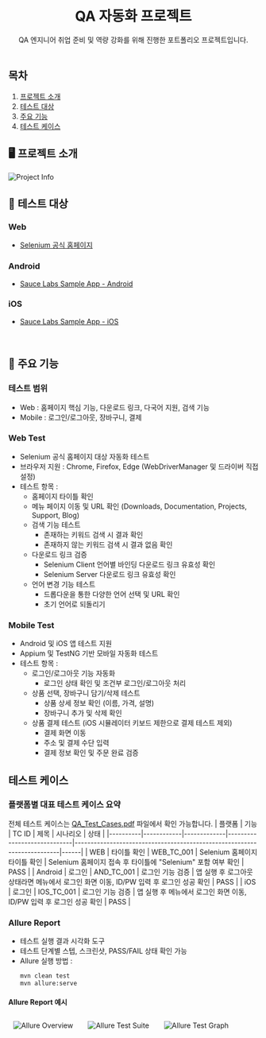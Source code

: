 # <div align=center>QA 자동화 프로젝트</div>

<div align=center>QA 엔지니어 취업 준비 및 역량 강화를 위해 진행한 포트폴리오 프로젝트입니다. </div>

<br>

## 목차

1. [프로젝트 소개](#project-intro)<br>
2. [테스트 대상](#test-target)<br>
3. [주요 기능](#features)<br>
4. [테스트 케이스](#test-cases)<br>

## 🖥️ 프로젝트 소개 <a id="project-intro"></a>

<img style="max-width:100%; height:auto;" alt="Project Info" src="https://github.com/user-attachments/assets/8c2b0133-51ae-4ef9-a4b9-0f6a30562572" />


<br>

## 📄 테스트 대상 <a id="test-target"></a>
### Web
- [Selenium 공식 홈페이지](https://www.selenium.dev)
### Android
- [Sauce Labs Sample App - Android](https://github.com/saucelabs/my-demo-app-android.git)
### iOS
- [Sauce Labs Sample App - iOS](https://github.com/saucelabs/my-demo-app-ios.git)

<br>

## 📌 주요 기능 <a id="features"></a>

### 테스트 범위
- Web : 홈페이지 핵심 기능, 다운로드 링크, 다국어 지원, 검색 기능
- Mobile : 로그인/로그아웃, 장바구니, 결제

### Web Test
- Selenium 공식 홈페이지 대상 자동화 테스트
- 브라우저 지원 : Chrome, Firefox, Edge (WebDriverManager 및 드라이버 직접 설정)
- 테스트 항목 :
  - 홈페이지 타이틀 확인
  - 메뉴 페이지 이동 및 URL 확인 (Downloads, Documentation, Projects, Support, Blog)
  - 검색 기능 테스트
    - 존재하는 키워드 검색 시 결과 확인
    - 존재하지 않는 키워드 검색 시 결과 없음 확인
  - 다운로드 링크 검증
    - Selenium Client 언어별 바인딩 다운로드 링크 유효성 확인
    - Selenium Server 다운로드 링크 유효성 확인
  - 언어 변경 기능 테스트
    - 드롭다운을 통한 다양한 언어 선택 및 URL 확인
    - 초기 언어로 되돌리기

### Mobile Test
- Android 및 iOS 앱 테스트 지원
- Appium 및 TestNG 기반 모바일 자동화 테스트
- 테스트 항목 :
  - 로그인/로그아웃 기능 자동화
    - 로그인 상태 확인 및 조건부 로그인/로그아웃 처리
  - 상품 선택, 장바구니 담기/삭제 테스트
    - 상품 상세 정보 확인 (이름, 가격, 설명)
    - 장바구니 추가 및 삭제 확인
  - 상품 결제 테스트 (iOS 시뮬레이터 키보드 제한으로 결제 테스트 제외)
    - 결제 화면 이동
    - 주소 및 결제 수단 입력
    - 결제 정보 확인 및 주문 완료 검증

## 테스트 케이스 <a id="test-cases"></a>
### 플랫폼별 대표 테스트 케이스 요약
전체 테스트 케이스는 [QA_Test_Cases.pdf](QA_Test_Cases.pdf) 파일에서 확인 가능합니다. 
| 플랫폼   | 기능       | TC ID        | 제목                         | 시나리오                                                                 | 상태 |
|----------|------------|-------------|-----------------------------|-------------------------------------------------------------------------|------|
| WEB      | 타이틀 확인 | WEB_TC_001  | Selenium 홈페이지 타이틀 확인 | Selenium 홈페이지 접속 후 타이틀에 "Selenium" 포함 여부 확인           | PASS |
| Android  | 로그인      | AND_TC_001  | 로그인 기능 검증             | 앱 실행 후 로그아웃 상태라면 메뉴에서 로그인 화면 이동, ID/PW 입력 후 로그인 성공 확인 | PASS |
| iOS      | 로그인      | IOS_TC_001  | 로그인 기능 검증             | 앱 실행 후 메뉴에서 로그인 화면 이동, ID/PW 입력 후 로그인 성공 확인    | PASS |

### Allure Report
- 테스트 실행 결과 시각화 도구
- 테스트 단계별 스텝, 스크린샷, PASS/FAIL 상태 확인 가능
- Allure 실행 방법 :
  ```bash
  mvn clean test
  mvn allure:serve
  ```

#### Allure Report 예시
<div style="display:flex; flex-wrap:wrap; gap:10px;">
<img style="max-width:100%; height:auto; margin:10px;" alt="Allure Overview" src="https://github.com/user-attachments/assets/186af830-89a1-426d-9cf6-482c0cb3d4a2" />
<img style="max-width:100%; height:auto; margin:10px;" alt="Allure Test Suite" src="https://github.com/user-attachments/assets/def6c237-8713-48b4-85bc-756b2de91bbf" />
<img style="max-width:100%; height:auto; margin:10px;" alt="Allure Test Graph" src="https://github.com/user-attachments/assets/0985dfe4-d2a1-45d8-afa3-a027ca1d4cb1" />
</div>

